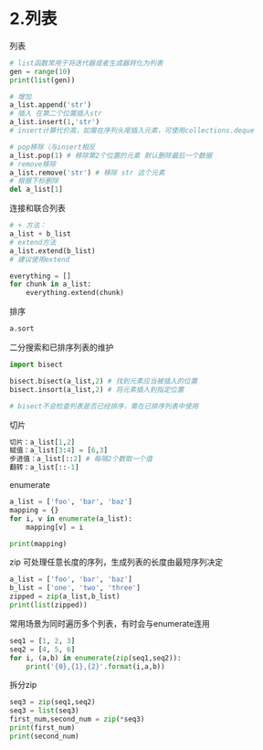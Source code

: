 # 2.列表

列表

```python
# list函数常用于将迭代器或者生成器转化为列表
gen = range(10)
print(list(gen))

# 增加
a_list.append('str')
# 插入 在第二个位置插入str
a_list.insert(1,'str')
# insert计算代价高，如需在序列头尾插入元素，可使用collections.deque

# pop移除（与insert相反
a_list.pop(1) # 移除第2个位置的元素 默认删除最后一个数据
# remove移除
a_list.remove('str') # 移除 str 这个元素
# 根据下标删除
del a_list[1]
```

连接和联合列表

```python
# + 方法：
a_list + b_list
# extend方法
a_list.extend(b_list)
# 建议使用extend

everything = []
for chunk in a_list:
    everything.extend(chunk)
```

排序

```python
a.sort
```

二分搜索和已排序列表的维护

```python
import bisect

bisect.bisect(a_list,2) # 找到元素应当被插入的位置
bisect.insort(a_list,2) # 将元素插入到指定位置

# bisect不会检查列表是否已经排序，需在已排序列表中使用
```

切片

```python
切片：a_list[1,2]
赋值：a_list[3:4] = [6,3]
步进值：a_list[::2] # 每隔2个数取一个值
翻转：a_list[::-1]
```

enumerate

```python
a_list = ['foo', 'bar', 'baz']
mapping = {}
for i, v in enumerate(a_list):
    mapping[v] = i

print(mapping)
```

zip 可处理任意长度的序列，生成列表的长度由最短序列决定

```python
a_list = ['foo', 'bar', 'baz']
b_list = ['one', 'two', 'three']
zipped = zip(a_list,b_list)
print(list(zipped))
```

常用场景为同时遍历多个列表，有时会与enumerate连用

```python
seq1 = [1, 2, 3]
seq2 = [4, 5, 6]
for i, (a,b) in enumerate(zip(seq1,seq2)):
    print('{0},{1},{2}'.format(i,a,b))
```

拆分zip

```python
seq3 = zip(seq1,seq2)
seq3 = list(seq3)
first_num,second_num = zip(*seq3)
print(first_num)
print(second_num)
```